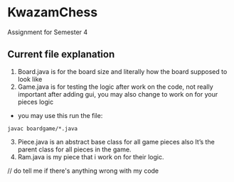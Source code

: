# KwazamChess
Assignment for Semester 4 

## Current file explanation
1. Board.java is for the board size and literally how the board supposed to look like
2. Game.java is for testing the logic after work on the code, not really important after adding gui, you may also change to work on for your pieces logic
- you may use this run the file:
```
javac boardgame/*.java
```
3. Piece.java is an abstract base class for all game pieces also It’s the parent class for all pieces in the game.
4. Ram.java is my piece that i work on for their logic.

// do tell me if there's anything wrong with my code 
